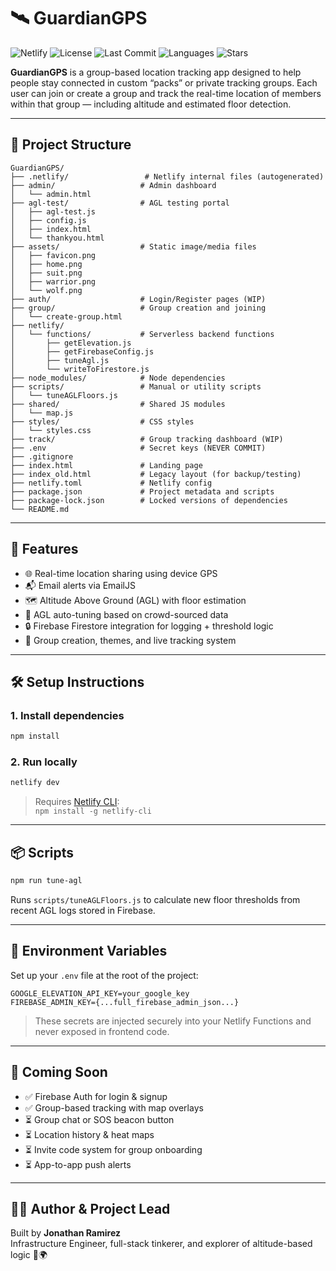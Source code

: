 # 🛰️ GuardianGPS

![Netlify](https://img.shields.io/netlify/67fac27a8f2d26000854e9b8?label=Netlify%20Build)
![License](https://img.shields.io/github/license/john89ram/GuardianGPS)
![Last Commit](https://img.shields.io/github/last-commit/john89ram/GuardianGPS)
![Languages](https://img.shields.io/github/languages/top/john89ram/GuardianGPS)
![Stars](https://img.shields.io/github/stars/john89ram/GuardianGPS?style=social)

**GuardianGPS** is a group-based location tracking app designed to help people stay connected in custom “packs” or private tracking groups. Each user can join or create a group and track the real-time location of members within that group — including altitude and estimated floor detection.

---

## 📁 Project Structure

```
GuardianGPS/
├── .netlify/                 # Netlify internal files (autogenerated)
├── admin/                   # Admin dashboard
│   └── admin.html
├── agl-test/                # AGL testing portal
│   ├── agl-test.js
│   ├── config.js
│   ├── index.html
│   └── thankyou.html
├── assets/                  # Static image/media files
│   ├── favicon.png
│   ├── home.png
│   ├── suit.png
│   ├── warrior.png
│   └── wolf.png
├── auth/                    # Login/Register pages (WIP)
├── group/                   # Group creation and joining
│   └── create-group.html
├── netlify/
│   └── functions/           # Serverless backend functions
│       ├── getElevation.js
│       ├── getFirebaseConfig.js
│       ├── tuneAgl.js
│       └── writeToFirestore.js
├── node_modules/            # Node dependencies
├── scripts/                 # Manual or utility scripts
│   └── tuneAGLFloors.js
├── shared/                  # Shared JS modules
│   └── map.js
├── styles/                  # CSS styles
│   └── styles.css
├── track/                   # Group tracking dashboard (WIP)
├── .env                     # Secret keys (NEVER COMMIT)
├── .gitignore
├── index.html               # Landing page
├── index_old.html           # Legacy layout (for backup/testing)
├── netlify.toml             # Netlify config
├── package.json             # Project metadata and scripts
├── package-lock.json        # Locked versions of dependencies
└── README.md
```

---

## 🚀 Features

- 🌐 Real-time location sharing using device GPS  
- 📬 Email alerts via EmailJS  
- 🗺️ Altitude Above Ground (AGL) with floor estimation  
- 🔁 AGL auto-tuning based on crowd-sourced data  
- 🔒 Firebase Firestore integration for logging + threshold logic  
- 👥 Group creation, themes, and live tracking system  

---

## 🛠️ Setup Instructions

### 1. Install dependencies

```bash
npm install
```

### 2. Run locally

```bash
netlify dev
```

> Requires [Netlify CLI](https://docs.netlify.com/cli/get-started/):  
> `npm install -g netlify-cli`

---

## 📦 Scripts

```bash
npm run tune-agl
```

Runs `scripts/tuneAGLFloors.js` to calculate new floor thresholds from recent AGL logs stored in Firebase.

---

## 🔐 Environment Variables

Set up your `.env` file at the root of the project:

```env
GOOGLE_ELEVATION_API_KEY=your_google_key
FIREBASE_ADMIN_KEY={...full_firebase_admin_json...}
```

> These secrets are injected securely into your Netlify Functions and never exposed in frontend code.

---

## 📌 Coming Soon

- ✅ Firebase Auth for login & signup  
- ✅ Group-based tracking with map overlays  
- ⏳ Group chat or SOS beacon button  
- ⏳ Location history & heat maps  
- ⏳ Invite code system for group onboarding  
- ⏳ App-to-app push alerts  

---

## 👨‍💻 Author & Project Lead

Built by **Jonathan Ramirez**  
Infrastructure Engineer, full-stack tinkerer, and explorer of altitude-based logic 👣🌍